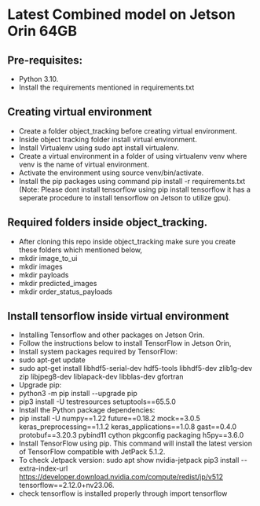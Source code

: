 # Latest Combined model on Jetson Orin 64GB

## Pre-requisites:
* Python 3.10.
* Install the requirements mentioned in requirements.txt

## Creating virtual environment
* Create a folder object_tracking before creating virtual environment.
* Inside object tracking folder install virtual environment.
* Install Virtualenv using sudo apt install virtualenv.
* Create a virtual environment in a folder of using virtualenv venv where venv is the name of virtual environment.
* Activate the environment using source venv/bin/activate.
* Install the pip packages using command pip install -r requirements.txt 
(Note: Please dont install tensorflow using pip install tensorflow it has a seperate procedure to install tensorflow on Jetson to utilize gpu).

## Required folders inside object_tracking.
* After cloning this repo inside object_tracking make sure you create these folders which mentioned below,
* mkdir image_to_ui
* mkdir images
* mkdir payloads
* mkdir predicted_images
* mkdir order_status_payloads

## Install tensorflow inside virtual environment
* Installing Tensorflow and other packages on Jetson Orin.
* Follow the instructions below to install TensorFlow in Jetson Orin,
* Install system packages required by TensorFlow:
* sudo apt-get update
* sudo apt-get install libhdf5-serial-dev hdf5-tools libhdf5-dev zlib1g-dev zip libjpeg8-dev liblapack-dev libblas-dev gfortran
* Upgrade pip:
* python3 -m pip install --upgrade pip
* pip3 install -U testresources setuptools==65.5.0
* Install the Python package dependencies:
* pip install -U numpy==1.22 future==0.18.2 mock==3.0.5 keras_preprocessing==1.1.2 keras_applications==1.0.8 gast==0.4.0 protobuf==3.20.3 pybind11 cython pkgconfig packaging h5py==3.6.0
* Install TensorFlow using pip. This command will install the latest version of TensorFlow compatible with JetPack 5.1.2.
* To check Jetpack version: sudo apt show nvidia-jetpack 
pip3 install --extra-index-url https://developer.download.nvidia.com/compute/redist/jp/v512 tensorflow==2.12.0+nv23.06.
* check tensorflow is installed properly through import tensorflow 

 


 
